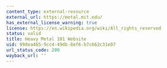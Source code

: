 ```yaml
---
content_type: external-resource
external_url: https://metal.mit.edu/
has_external_license_warning: true
license: https://en.wikipedia.org/wiki/All_rights_reserved
status: valid
title: Heavy Metal 101 Website
uid: 998ea485-9cc4-49db-8ef6-b7c662c31e07
url_status_code: 200
wayback_url: ''
---
```

